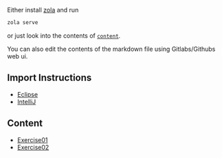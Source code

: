 Either install [zola](https://www.getzola.org/documentation/getting-started/installation/) and run

```bash
zola serve
```

or just look into the contents of [`content`](content).

You can also edit the contents of the markdown file using Gitlabs/Githubs web ui.

## Import Instructions

- [Eclipse](content/import_eclipse/_index.md)
- [IntelliJ](content/import_intellij/_index.md)

## Content

- [Exercise01](content/exercise_1.md)
- [Exercise02](content/exercise_2.md_)

